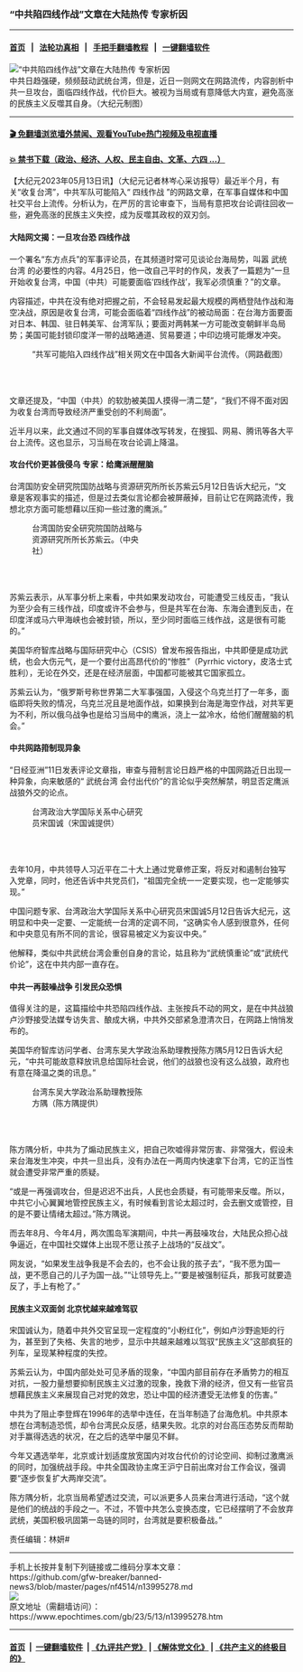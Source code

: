 ### “中共陷四线作战”文章在大陆热传 专家析因
------------------------

#### [首页](https://github.com/gfw-breaker/banned-news3/blob/master/README.md) &nbsp;&nbsp;|&nbsp;&nbsp; [法轮功真相](https://github.com/begood0513/basic/blob/master/README.md)  &nbsp;&nbsp;|&nbsp;&nbsp; [手把手翻墙教程](https://github.com/gfw-breaker/guides/wiki)  &nbsp;&nbsp;|&nbsp;&nbsp; [一键翻墙软件](https://github.com/gfw-breaker/nogfw/blob/master/README.md)  



<div><img alt="“中共陷四线作战”文章在大陆热传 专家析因" class="attachment-djy_600_400 size-djy_600_400 wp-post-image" src="https://i.epochtimes.com/assets/uploads/2023/05/id13988130-d7de5f748953f3f2b979d393787774d9-600x400.jpg"/>
<div class="caption">
 中共日趋强硬，频频鼓动武统台湾，但是，近日一则网文在网路流传，内容剖析中共一旦攻台，面临四线作战，代价巨大。被视为当局或有意降低大内宣，避免高涨的民族主义反噬其自身。（大纪元制图）
</div></div><hr/>

#### [ 🎬  免翻墙浏览墙外禁闻、观看YouTube热门视频及电视直播](https://github.com/gfw-breaker/HelloWorld)

#### [ 💥  禁书下载（政治、经济、人权、民主自由、文革、六四 ...）](https://github.com/gfw-breaker/books/blob/master/README.md)

<div><p>
 【大纪元2023年05月13日讯】（大纪元记者林岑心采访报导）最近半个月，有关“收复台湾”，中共军队可能陷入“
 <ok href="https://www.epochtimes.com/gb/tag/%E5%9B%9B%E7%BA%BF%E4%BD%9C%E6%88%98.html">
  四线作战
 </ok>
 ”的网路文章，在军事自媒体和中国社交平台上流传。分析认为，在严厉的言论审查下，当局有意把攻台论调往回收一些，避免高涨的民族主义失控，成为反噬其政权的双刃剑。
</p>
<h4>
 大陆网文揭：一旦攻台恐
 <ok href="https://www.epochtimes.com/gb/tag/%E5%9B%9B%E7%BA%BF%E4%BD%9C%E6%88%98.html">
  四线作战
 </ok>
</h4>
<p>
 一个署名“东方点兵”的军事评论员，在其频道时常可见谈论台海局势，叫嚣
 <ok href="https://www.epochtimes.com/gb/tag/%E6%AD%A6%E7%BB%9F%E5%8F%B0%E6%B9%BE.html">
  武统台湾
 </ok>
 的必要性的内容。4月25日，他一改自己平时的作风，发表了一篇题为“一旦开始收复台湾，中国（中共）可能要面临‘四线作战’，我军必须慎重？”的文章。
</p>
<p>
 内容描述，中共在没有绝对把握之前，不会轻易发起最大规模的两栖登陆作战和海空决战，原因是收复台湾，可能会面临着“四线作战”的被动局面：在台海方面要面对日本、韩国、驻日韩美军、台湾军队；要面对两韩某一方可能改变朝鲜半岛局势；美国可能封锁印度洋一带的战略通道、贸易要道；中印边境可能爆发冲突。
</p>
<figure aria-describedby="caption-attachment-13995279" class="wp-caption aligncenter" id="attachment_13995279" style="width: 450px">
 <ok href="https://i.epochtimes.com/assets/uploads/2023/05/id13995279-0513.jpg" target="_blank">
  <img alt="" class="size-medium wp-image-13995279" src="https://i.epochtimes.com/assets/uploads/2023/05/id13995279-0513-450x465.jpg"/>
 </ok>
 <br/><figcaption class="wp-caption-text" id="caption-attachment-13995279">
  “共军可能陷入四线作战”相关网文在中国各大新闻平台流传。（网路截图）
 </figcaption><br/>
</figure><br/>
<p>
 文章还提及，“中国（中共）的软肋被美国人摸得一清二楚”，“我们不得不面对因为收复台湾而导致经济严重受创的不利局面”。
</p>
<p>
 近半月以来，此文通过不同的军事自媒体改写转发，在搜狐、网易、腾讯等各大平台上流传。这也显示，习当局在攻台论调上降温。
</p>
<h4>
 攻台代价更甚俄侵乌 专家：给鹰派醒醒脑
</h4>
<p>
 台湾国防安全研究院国防战略与资源研究所所长苏紫云5月12日告诉大纪元，“文章是客观事实的描述，但是过去类似言论都会被屏蔽掉，目前让它在网路流传，我想北京方面可能想藉以压抑一些过激的鹰派。”
</p>
<figure aria-describedby="caption-attachment-13979335" class="wp-caption alignleft" id="attachment_13979335" style="width: 201px">
 <ok href="https://i.epochtimes.com/assets/uploads/2023/04/id13979335-50ef764b81df6f13b25b0ac76458e685.jpg" target="_blank">
  <img alt="" class="wp-image-13979335" src="https://i.epochtimes.com/assets/uploads/2023/04/id13979335-50ef764b81df6f13b25b0ac76458e685-450x502.jpg"/>
 </ok>
 <br/><figcaption class="wp-caption-text" id="caption-attachment-13979335">
  台湾国防安全研究院国防战略与资源研究所所长苏紫云。（中央社）
 </figcaption><br/>
</figure><br/>
<p>
 苏紫云表示，从军事分析上来看，中共如果发动攻台，可能遭受三线反击，“我认为至少会有三线作战，印度或许不会参与，但是共军在台海、东海会遭到反击，在印度洋或马六甲海峡也会被封锁，所以，至少同时面临三线作战，这是很有可能的。”
</p>
<p>
 美国华府智库战略与国际研究中心（CSIS）曾发布报告指出，中共即便是成功武统，也会大伤元气，是一个要付出高昂代价的“惨胜”（Pyrrhic victory，皮洛士式胜利），无论在外交，还是在经济层面，中国都可能被其它国家孤立。
</p>
<p>
 苏紫云认为，“俄罗斯号称世界第二大军事强国，入侵这个乌克兰打了一年多，面临即将失败的情况，乌克兰况且是地面作战，如果换到台海是海空作战，对共军更为不利，所以俄乌战争也是给习当局中的鹰派，浇上一盆冷水，给他们醒醒脑的机会。”
</p>
<h4>
 中共网路箝制现异象
</h4>
<p>
 “日经亚洲”11日发表评论文章指，审查与箝制言论日趋严格的中国网路近日出现一种异象，向来敏感的“
 <ok href="https://www.epochtimes.com/gb/tag/%E6%AD%A6%E7%BB%9F%E5%8F%B0%E6%B9%BE.html">
  武统台湾
 </ok>
 会付出代价”的言论似乎突然解禁，明显否定鹰派战狼外交的论点。
</p>
<figure aria-describedby="caption-attachment-13995294" class="wp-caption alignright" id="attachment_13995294" style="width: 200px">
 <ok href="https://i.epochtimes.com/assets/uploads/2023/05/id13995294-3393e53fb48cf630f7478e36363760d6.jpeg" target="_blank">
  <img alt="" class="wp-image-13995294" src="https://i.epochtimes.com/assets/uploads/2023/05/id13995294-3393e53fb48cf630f7478e36363760d6-450x681.jpeg"/>
 </ok>
 <br/><figcaption class="wp-caption-text" id="caption-attachment-13995294">
  台湾政治大学国际关系中心研究员宋国诚（宋国诚提供）
 </figcaption><br/>
</figure><br/>
<p>
 去年10月，中共领导人习近平在二十大上通过党章修正案，将反对和遏制台独写入党章，同时，他还告诉中共党员们，“祖国完全统一一定要实现，也一定能够实现。”
</p>
<p>
 中国问题专家、台湾政治大学国际关系中心研究员宋国诚5月12日告诉大纪元，这明显和中央一定要、一定能统一台湾的定调不同，“这确实令人感到很意外，任何和中央意见有所不同的言论，很容易被定义为妄议中央。”
</p>
<p>
 他解释，类似中共武统台湾会重创自身的言论，姑且称为“武统慎重论”或“武统代价论”，这在中共内部一直存在。
</p>
<h4>
 中共一再鼓噪战争 引发民众恐惧
</h4>
<p>
 值得关注的是，这篇描绘中共恐陷四线作战、主张按兵不动的网文，是在中共战狼卢沙野接受法媒专访失言、酿成大祸，中共外交部紧急澄清次日，在网路上悄悄发布的。
</p>
<p>
 美国华府智库访问学者、台湾东吴大学政治系助理教授陈方隅5月12日告诉大纪元，“中共可能故意释放讯息给国际社会说，他们的战狼也没有这么战狼，政府也有意在降温之类的讯息。”
</p>
<figure aria-describedby="caption-attachment-13995293" class="wp-caption alignleft" id="attachment_13995293" style="width: 200px">
 <ok href="https://i.epochtimes.com/assets/uploads/2023/05/id13995293-b7ca3e24f18e2fabac6f74541d4f95fb.jpeg" target="_blank">
  <img alt="" class="wp-image-13995293" src="https://i.epochtimes.com/assets/uploads/2023/05/id13995293-b7ca3e24f18e2fabac6f74541d4f95fb-450x571.jpeg"/>
 </ok>
 <br/><figcaption class="wp-caption-text" id="caption-attachment-13995293">
  台湾东吴大学政治系助理教授陈方隅（陈方隅提供）
 </figcaption><br/>
</figure><br/>
<p>
 陈方隅分析，中共为了煽动民族主义，把自己吹嘘得非常厉害、非常强大，假设未来台海发生冲突，中共一旦出兵，没有办法在一两周内快速拿下台湾，它的正当性就会遭受非常严重的质疑。
</p>
<p>
 “或是一再强调攻台，但是迟迟不出兵，人民也会质疑，有可能带来反噬。所以，中共它小心翼翼地管控民族主义，有时候看到言论太超过时，会去删文或管控，目的是不要让情绪太超过。”陈方隅说。
</p>
<p>
 而去年8月、今年4月，两次围岛军演期间，中共一再鼓噪攻台，大陆民众担心战争逼近，在中国社交媒体上出现不愿让孩子上战场的“反战文”。
</p>
<p>
 网友说，“如果发生战争我是不会去的，也不会让我的孩子去”，“我不愿为国一战，更不愿自己的儿子为国一战。”“让领导先上。”“要是被强制征兵，那我可就要造反了，手上有枪了。”
</p>
<h4>
 民族主义双面剑 北京忧越来越难驾驭
</h4>
<p>
 宋国诚认为，随着中共外交官呈现一定程度的“小粉红化”，例如卢沙野逾矩的行为，甚至到了失格、失言的地步，显示中共越来越难以驾驭“民族主义”这部疯狂的列车，呈现某种程度的失控。
</p>
<p>
 苏紫云认为，中国内部处处可见矛盾的现象，“中国内部目前存在矛盾势力的相互对抗，一股力量想要抑制民族主义过激的现象，挽救下滑的经济，但又有一些官员想藉民族主义来展现自己对党的效忠，恐让中国的经济遭受无法修复的伤害。”
</p>
<p>
 中共为了阻止李登辉在1996年的选举中连任，在当年制造了台海危机。中共原本想在台湾制造恐慌，却令台湾民众反感，结果失败。北京的对台高压态势反而帮助对手赢得选选的状况，在之后的选举中屡见不鲜。
</p>
<p>
 今年又遇选举年，北京或计划适度放宽国内对攻台代价的讨论空间、抑制过激鹰派的同时，加强统战手段。中共全国政协主席王沪宁日前出席对台工作会议，强调要“逐步恢复扩大两岸交流”。
</p>
<p>
 陈方隅分析，北京当局希望透过交流，可以派更多人员来台湾进行活动，“这个就是他们的统战的手段之一。不过，不管中共怎么变换态度，它已经摆明了不会放弃武统，美国积极巩固第一岛链的同时，台湾就是要积极备战。”
</p>
<p>
 责任编辑：林妍#
</p>
</div>
<hr/>
手机上长按并复制下列链接或二维码分享本文章：<br/>
https://github.com/gfw-breaker/banned-news3/blob/master/pages/nf4514/n13995278.md <br/>
<a href='https://github.com/gfw-breaker/banned-news3/blob/master/pages/nf4514/n13995278.md'><img src='https://github.com/gfw-breaker/banned-news3/blob/master/pages/nf4514/n13995278.md.png'/></a> <br/>
原文地址（需翻墙访问）：https://www.epochtimes.com/gb/23/5/13/n13995278.htm


------------------------
#### [首页](https://github.com/gfw-breaker/banned-news3/blob/master/README.md) &nbsp;|&nbsp; [一键翻墙软件](https://github.com/gfw-breaker/nogfw/blob/master/README.md) &nbsp;| [《九评共产党》](https://github.com/gfw-breaker/9ping.md/blob/master/README.md#九评之一评共产党是什么) | [《解体党文化》](https://github.com/gfw-breaker/jtdwh.md/blob/master/README.md) | [《共产主义的终极目的》](https://github.com/gfw-breaker/gczydzjmd.md/blob/master/README.md)


<img src='http://gfw-breaker.win/banned-news3/pages/nf4514/n13995278.md' width='0px' height='0px'/>